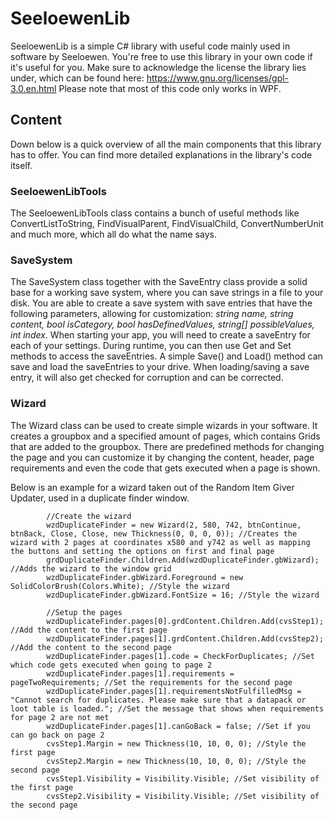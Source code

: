 # SeeloewenLib
SeeloewenLib is a simple C# library with useful code mainly used in software by Seeloewen.
You're free to use this library in your own code if it's useful for you. Make sure to acknowledge the license the library lies under, which can be found here: https://www.gnu.org/licenses/gpl-3.0.en.html
Please note that most of this code only works in WPF.

## Content
Down below is a quick overview of all the main components that this library has to offer.
You can find more detailed explanations in the library's code itself.


### SeeloewenLibTools
The SeeloewenLibTools class contains a bunch of useful methods like ConvertListToString, FindVisualParent, FindVisualChild, ConvertNumberUnit and much more, which all do what the name says.

### SaveSystem
The SaveSystem class together with the SaveEntry class provide a solid base for a working save system, where you can save strings in a file to your disk. You are able to create a save system with save entries that have the following parameters, allowing for customization: *string name, string content, bool isCategory, bool hasDefinedValues, string[] possibleValues, int index*. When starting your app, you will need to create a saveEntry for each of your settings. During runtime, you can then use Get and Set methods to access the saveEntries. A simple Save() and Load() method can save and load the saveEntries to your drive. When loading/saving a save entry, it will also get checked for corruption and can be corrected.

### Wizard
The Wizard class can be used to create simple wizards in your software. It creates a groupbox and a specified amount of pages, which contains Grids that are added to the groupbox. There are predefined methods for changing the page and you can customize it by changing the content, header, page requirements and even the code that gets executed when a page is shown.

Below is an example for a wizard taken out of the Random Item Giver Updater, used in a duplicate finder window.

            //Create the wizard
            wzdDuplicateFinder = new Wizard(2, 580, 742, btnContinue, btnBack, Close, Close, new Thickness(0, 0, 0, 0)); //Creates the wizard with 2 pages at coordinates x580 and y742 as well as mapping the buttons and setting the options on first and final page
            grdDuplicateFinder.Children.Add(wzdDuplicateFinder.gbWizard); //Adds the wizard to the window grid
            wzdDuplicateFinder.gbWizard.Foreground = new SolidColorBrush(Colors.White); //Style the wizard
            wzdDuplicateFinder.gbWizard.FontSize = 16; //Style the wizard

            //Setup the pages
            wzdDuplicateFinder.pages[0].grdContent.Children.Add(cvsStep1); //Add the content to the first page
            wzdDuplicateFinder.pages[1].grdContent.Children.Add(cvsStep2); //Add the content to the second page
            wzdDuplicateFinder.pages[1].code = CheckForDuplicates; //Set which code gets executed when going to page 2
            wzdDuplicateFinder.pages[1].requirements = pageTwoRequirements; //Set the requirements for the second page
            wzdDuplicateFinder.pages[1].requirementsNotFulfilledMsg = "Cannot search for duplicates. Please make sure that a datapack or loot table is loaded."; //Set the message that shows when requirements for page 2 are not met
            wzdDuplicateFinder.pages[1].canGoBack = false; //Set if you can go back on page 2
            cvsStep1.Margin = new Thickness(10, 10, 0, 0); //Style the first page
            cvsStep2.Margin = new Thickness(10, 10, 0, 0); //Style the second page
            cvsStep1.Visibility = Visibility.Visible; //Set visibility of the first page
            cvsStep2.Visibility = Visibility.Visible; //Set visibility of the second page

